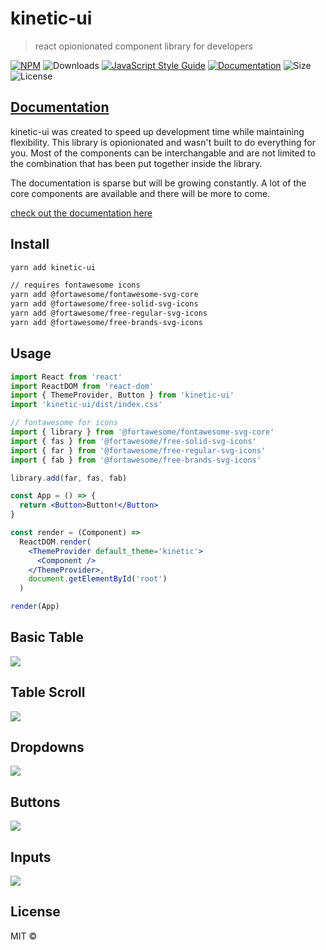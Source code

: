 # kinetic-ui

> react opionionated component library for developers

[![NPM](https://img.shields.io/npm/v/kinetic-ui.svg)](https://www.npmjs.com/package/kinetic-ui)
![Downloads](https://img.shields.io/npm/dt/kinetic-ui)
[![JavaScript Style Guide](https://img.shields.io/badge/code_style-standard-brightgreen.svg)](https://standardjs.com)
[![Documentation](https://img.shields.io/badge/documentation-yes-brightgreen)](https://aqueous-mountain-73542.herokuapp.com/)
![Size](https://img.shields.io/bundlephobia/min/kinetic-ui/1.2.3)
![License](https://img.shields.io/npm/l/kinetic-ui)

## [Documentation](https://aqueous-mountain-73542.herokuapp.com/)

kinetic-ui was created to speed up development time while maintaining flexibility. This library is opionionated and wasn't built to do everything for you. Most of the components can be interchangable and are not limited to the combination that has been put together inside the library.

The documentation is sparse but will be growing constantly. A lot of the core components are available and there will be more to come.

[check out the documentation here](https://aqueous-mountain-73542.herokuapp.com)

## Install

```bash
yarn add kinetic-ui

// requires fontawesome icons
yarn add @fortawesome/fontawesome-svg-core
yarn add @fortawesome/free-solid-svg-icons
yarn add @fortawesome/free-regular-svg-icons
yarn add @fortawesome/free-brands-svg-icons
```

## Usage

```jsx
import React from 'react'
import ReactDOM from 'react-dom'
import { ThemeProvider, Button } from 'kinetic-ui'
import 'kinetic-ui/dist/index.css'

// fontawesome for icons
import { library } from '@fortawesome/fontawesome-svg-core'
import { fas } from '@fortawesome/free-solid-svg-icons'
import { far } from '@fortawesome/free-regular-svg-icons'
import { fab } from '@fortawesome/free-brands-svg-icons'

library.add(far, fas, fab)

const App = () => {
  return <Button>Button!</Button>
}

const render = (Component) =>
  ReactDOM.render(
    <ThemeProvider default_theme='kinetic'>
      <Component />
    </ThemeProvider>,
    document.getElementById('root')
  )

render(App)
```

## Basic Table

![](https://aqueous-mountain-73542.herokuapp.com/table-basic.gif)

## Table Scroll

![](https://aqueous-mountain-73542.herokuapp.com/table-scroll.gif)

## Dropdowns

![](https://aqueous-mountain-73542.herokuapp.com/dropdowns.gif)

## Buttons

![](https://aqueous-mountain-73542.herokuapp.com/buttons.png)

## Inputs

![](https://aqueous-mountain-73542.herokuapp.com/inputs.png)

## License

MIT © [](https://github.com/)

